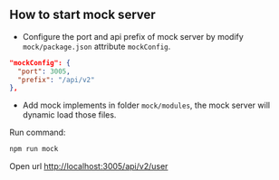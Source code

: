 ## How to start mock server
* Configure the port and api prefix of mock server by modify `mock/package.json` attribute `mockConfig`.

```json
"mockConfig": {
  "port": 3005,
  "prefix": "/api/v2"
},
```
* Add mock implements in folder `mock/modules`, the mock server will dynamic load those files.

Run command:

```sh
npm run mock

```
Open url [http://localhost:3005/api/v2/user](http://localhost:3005/api/v2/user)
